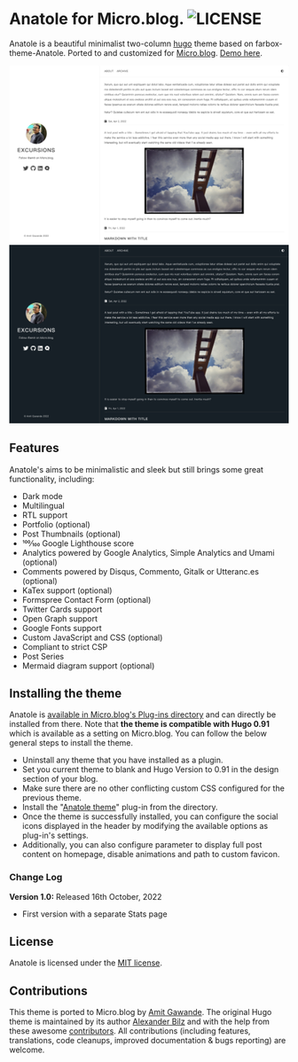 # Anatole for Micro.blog.  ![LICENSE](https://img.shields.io/badge/license-MIT-blue.svg)

Anatole is a beautiful minimalist two-column [hugo](https://gohugo.io/) theme based on farbox-theme-Anatole. Ported to and customized for [Micro.blog](https://micro.blog). [Demo here](https://amit-test.micro.blog/).

![Screenshot Anatole Theme](https://raw.githubusercontent.com/am1t/microdotblog-anatole/master/images/screenshot.png)
![Screenshot Anatole Theme (dark)](https://raw.githubusercontent.com/am1t/microdotblog-anatole/master/images/screenshot_dark.png)

## Features

Anatole's aims to be minimalistic and sleek but still brings some great functionality, including:

- Dark mode
- Multilingual
- RTL support
- Portfolio (optional)
- Post Thumbnails (optional)
- 100⁄100 Google Lighthouse score
- Analytics powered by Google Analytics, Simple Analytics and Umami (optional)
- Comments powered by Disqus, Commento, Gitalk or Utteranc.es (optional)
- KaTex support (optional)
- Formspree Contact Form (optional)
- Twitter Cards support
- Open Graph support
- Google Fonts support
- Custom JavaScript and CSS (optional)
- Compliant to strict CSP
- Post Series
- Mermaid diagram support (optional)

## Installing the theme

Anatole is [available in Micro.blog's Plug-ins directory](https://micro.blog/account/plugins/view/79) and can directly be installed from there. Note that **the theme is compatible with Hugo 0.91** which is available as a setting on Micro.blog. You can follow the below general steps to install the theme. 

- Uninstall any theme that you have installed as a plugin. 
- Set you current theme to blank and Hugo Version to 0.91 in the design section of your blog. 
- Make sure there are no other conflicting custom CSS configured for the previous theme. 
- Install the "[Anatole theme](https://micro.blog/account/plugins/view/79)" plug-in from the directory. 
- Once the theme is successfully installed, you can configure the social icons displayed in the header by modifying the available options as plug-in's settings.
- Additionally, you can also configure parameter to display full post content on homepage, disable animations and path to custom favicon.

### Change Log

**Version 1.0:** Released 16th October, 2022
- First version with a separate Stats page

## License

Anatole is licensed under the [MIT license](https://github.com/lxndrblz/anatole/blob/master/LICENSE).

## Contributions

This theme is ported to Micro.blog by [Amit Gawande](https://github.com/am1t). The original Hugo theme is maintained by its author [Alexander Bilz](https://github.com/lxndrblz) and with the help from these awesome [contributors](https://github.com/lxndrblz/anatole/graphs/contributors). All contributions (including features, translations, code cleanups, improved documentation & bugs reporting) are welcome.
